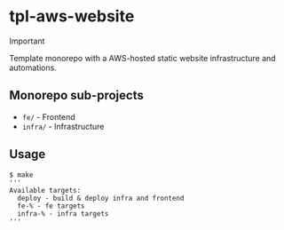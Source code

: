 # tpl-aws-website

> [!IMPORTANT]
> Template monorepo with a AWS-hosted static website infrastructure and automations.

## Monorepo sub-projects

- `fe/` - Frontend
- `infra/` - Infrastructure

## Usage

```
$ make
'''
Available targets:
  deploy - build & deploy infra and frontend
  fe-% - fe targets
  infra-% - infra targets
'''
```
